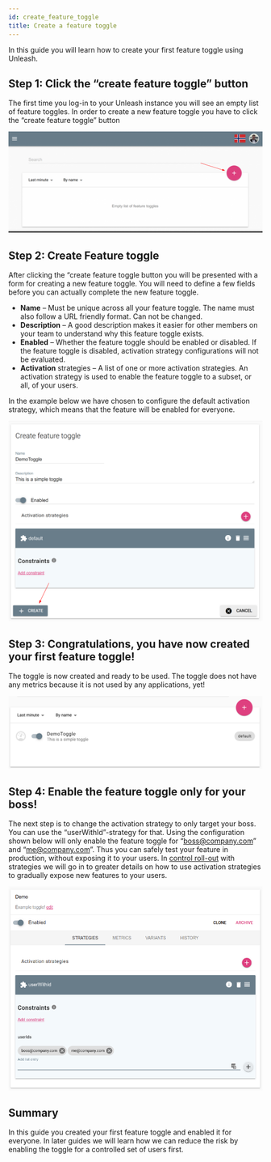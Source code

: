 ```yaml
---
id: create_feature_toggle
title: Create a feature toggle
---
```


In this guide you will learn how to create your first feature toggle using Unleash.

## Step 1: Click the “create feature toggle” button

The first time you log-in to your Unleash instance you will see an empty list of feature toggles. In order to create a new feature toggle you have to click the “create feature toggle” button

![Create a feature toggle](../assets/create_toggle_1.png)

## Step 2: Create Feature toggle

After clicking the “create feature toggle button you will be presented with a form for creating a new feature toggle. You will need to define a few fields before you can actually complete the new feature toggle. 

- **Name** – Must be unique across all your feature toggle. The name must also follow a URL friendly format. Can not be changed. 
- **Description** – A good description makes it easier for other members on your team to understand why this feature toggle exists. 
- **Enabled** – Whether the feature toggle should be enabled or disabled. If the feature toggle is disabled, activation strategy configurations will not be evaluated. 
- **Activation** strategies –  A list of one or more activation strategies. An activation strategy is used to enable the feature toggle to a subset, or all, of your users. 

In the example below we have chosen to configure the default activation strategy, which means that the feature will be enabled for everyone.

![Create a feature toggle](../assets/create_toggle_2.png)

## Step 3: Congratulations, you have now created your first feature toggle!

The toggle is now created and ready to be used. The toggle does not have any metrics because  it is not used by any applications, yet!

![Create a feature toggle](../assets/create_toggle_3.png)

## Step 4: Enable the feature toggle only for your boss!

The next step is to change the activation strategy to only target your boss. You can use the “userWithId”-strategy for that. Using the configuration shown below will only enable the feature toggle for “boss@company.com” and “me@company.com”. Thus you can safely test your feature in production, without exposing it to your users. In [control roll-out](./control_rollout) with strategies we will go in to greater details on how to use activation strategies to gradually expose new features to your users. 

![Create a feature toggle](../assets/userWithId.png)

## Summary

In this guide you created your first feature toggle and enabled it for everyone. In later guides we will learn how we can reduce the risk by enabling the toggle for a controlled set of users first. 
